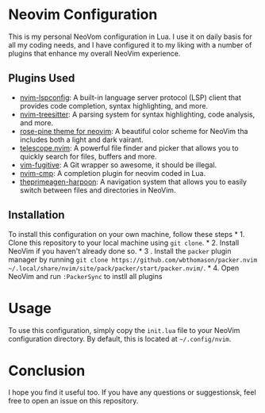 # Neovim Configuration

This is my personal NeoVom configuration in Lua. I use it on daily basis for all my coding needs, and I have configured it to my liking with a number of plugins that enhance my overall NeoVim experience.

## Plugins Used
* [nvim-lspconfig](https://github.com/neovim/nvim-lspconfig): A built-in language server protocol (LSP) client that provides code completion, syntax highlighting, and more.
* [nvim-treesitter](https://github.com/nvim-treesitter/nvim-treesitter): A parsing system for syntax highlighting, code analysis, and more.
* [rose-pine theme for neovim](https://github.com/rose-pine/neovim): A beautiful color scheme for NeoVim tha includes both a light and dark vairant.
* [telescope.nvim](https://github.com/nvim-telescope/telescope.nvim): A powerful file finder and picker that allows you to quickly search for files, buffers and more.
* [vim-fugitive](https://github.com/tpope/vim-fugitive): A Git wrapper so awesome, it should be illegal.
* [nvim-cmp](https://github.com/hrsh7th/nvim-cmp): A completion plugin for neovim coded in Lua.
* [theprimeagen-harpoon](https://github.com/ThePrimeagen/harpoon): A navigation system that allows you to easily switch between files and directories in NeoVim.

## Installation
To install this configuration on your own machine, follow these steps
    * 1. Clone this repository to your local machine using `git clone`.
    * 2. Install NeoVim if you haven't already done so.
    * 3 . Install the `packer` plugin manager by running `git clone https://github.com/wbthomason/packer.nvim ~/.local/share/nvim/site/pack/packer/start/packer.nvim/`.
    * 4. Open NeoVim and run `:PackerSync` to instll all plugins

# Usage
To use this configuration, simply copy the `init.lua` file to your NeoVim configuration directory. By default, this is located at `~/.config/nvim`.

# Conclusion
I hope you find it useful too. If you have any questions or suggestionsk, feel free to open an issue on this repository.
